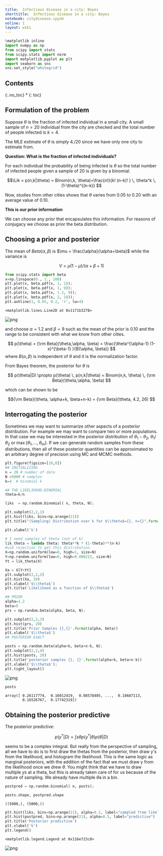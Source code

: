 ```yaml
---
title:  Infectious disease in a city: Bayes
shorttitle:  Infectious disease in a city: Bayes
notebook: citydisease.ipynb
noline: 1
layout: wiki
---
```




```python
%matplotlib inline
import numpy as np
from scipy import stats
from scipy.stats import norm
import matplotlib.pyplot as plt
import seaborn as sns
sns.set_style("whitegrid")
```


## Contents
{:.no_toc}
* 
{: toc}

## Formulation of the problem

Suppose $\theta$ is the fraction of infected individual in a small city. 
A small sample of $n=20$ individual from the city are checked and 
the total number of people infected is $k=4$. 

The MLE estimate of $\theta$ is simply 4./20 since we have only  one city to estimate from.

**Question: What is the fraction of infected individuals?**

For each individual the probability of being infected is $\theta$ so the total 
number of infected people given a sample of 20 is given 
by a binomial. 

$$\Lik = p(n,k|\theta) = Binom(n,k, \theta)=\frac{n!}{k! (n-k)! } \, \theta^k \, (1-\theta)^{(n-k)} $$

Now, studies from other cities shows that $\theta$ varies from 0.05 to 0.20 with an average value  of 0.10. 

**This is our prior information**

We can choose any prior that encapsulates 
this information. For reasons of conjugacy we 
choose as prior the beta distribution.

## Choosing a prior and posterior

The  mean of $Beta(\alpha, \beta)$ is  $\mu = \frac{\alpha}{\alpha+\beta}$ while the variance is 

$$V=\mu (1- \mu)/(\alpha + \beta + 1)$$



```python
from scipy.stats import beta
x=np.linspace(0., 1., 100)
plt.plot(x, beta.pdf(x, 1, 1));
plt.plot(x, beta.pdf(x, 1, 9));
plt.plot(x, beta.pdf(x, 1.2, 9));
plt.plot(x, beta.pdf(x, 2, 18));
plt.axhline(1, 0.05, 0.2, 'r', lw=4)
```





    <matplotlib.lines.Line2D at 0x1171b3278>




![png](citydisease_files/citydisease_5_1.png)


and choose $\alpha=1.2$ and $\beta=9$
such as the mean of the prior is 0.10 and the range to be consistent with
what we know from other cities.

$$ p(\theta) = {\rm Beta}(\theta,\alpha, \beta) = \frac{\theta^{\alpha-1} (1-x)^{\beta-1} }{B(\alpha, \beta)} $$
where $B(\alpha, \beta)$ is independent of $\theta$ and it is the normalization factor.

From Bayes theorem, the posterior for $\theta$ is 

$$ p(\theta|D) \propto  p(\theta) \, p(n,k|\theta)  =  Binom(n,k, \theta) \,  {\rm Beta}(\theta,\alpha, \beta)  $$

which can be shown to be 

$${\rm Beta}(\theta, \alpha+k, \beta+n-k) =  {\rm Beta}(\theta, 4.2, 26) $$

## Interrogating the posterior

Sometimes we may want to summarize other aspects of a posterior distribution. For example 
we may want to compare two or more populations. In that case we may be interested in the posterior 
distribution of $\theta_1 - \theta_2$, $\theta_1/\theta_2$ or $\max\{\theta_1,\ldots, \theta_m\}$. If we can 
generate random samples from these distributions, then all of these posterior quantities can be 
approximated to an arbitrary degree of precision using MC and MCMC methods. 



```python
plt.figure(figsize=[10,8])
## INITIALIZING
n = 20 # number of data
N =5000 # samples
k=4  # binomial k

## THE LIKELIHOOD:BINOMIAL 
theta=k/n

liks  = np.random.binomial( n, theta, N);

plt.subplot(2,2,1)
plt.hist(liks, bins=np.arange(21))
plt.title("(Sampling) Distribution over k for $\\theta$={}, n={}".format(theta, n))

plt.xlabel('k')

# I need samples of theta (not of k)
lik_theta = lambda theta: theta**k * (1-theta)**(n-k)
#use rejection to get this distribution 
X=np.random.uniform(low=0, high=1, size=N)
Y=np.random.uniform(low=0, high=0.000213, size=N)
Yt = lik_theta(X) 

Xa = X[Y<Yt]
plt.subplot(2,2,2)
plt.hist(Xa, 20)
plt.xlabel('$\\theta$')
plt.title('Likelihood as a function of $\\theta$')

## PRIOR
alpha=1.2
beta=9
prs = np.random.beta(alpha, beta, N);

plt.subplot(2,2,3)
plt.hist(prs, 20)
plt.title('Prior Samples {},{}'.format(alpha, beta))
plt.xlabel('$\\theta$')
## POSTERIOR EXACT

posts = np.random.beta(alpha+k, beta+n-k, N);
plt.subplot(2,2,4) 
plt.hist(posts, 20)
plt.title('posterior samples {}, {}'.format(alpha+k, beta+n-k))
plt.xlabel('$\\theta$');
plt.tight_layout()
```



![png](citydisease_files/citydisease_9_0.png)




```python
posts
```





    array([ 0.26117774,  0.16012419,  0.08578405, ...,  0.18687113,
            0.16526767,  0.17742319])



## Obtaining the posterior predictive

The posterior predictive:

$$p(y^{*} \vert D) = \int s\theta p(y^{*} \vert \theta) p(\theta \vert D)$$

seems to be a complex integral. But really from the perspective of sampling, all we have to do is to first draw the thetas from the posterior, then draw y's from the likelihood, and histogram the likelihood. This is the same logic as marginal posteriors, with the addition of the fact that we must draw  y from the likelihood once we drew $\theta$. You might think that we have to draw multiple $y$s at a theta, but this is already taken care of for us because of the nature of sampling. We already have multiple $\theta$a in a bin.



```python
postpred = np.random.binomial( n, posts);
```




```python
posts.shape, postpred.shape
```





    ((5000,), (5000,))





```python
plt.hist(liks, bins=np.arange(21), alpha=0.2, label="sampled from likelihood")
plt.hist(postpred, bins=np.arange(21), alpha=0.5, label="predictive")
plt.title('Posterior predictive')
plt.xlabel('k')
plt.legend()
```





    <matplotlib.legend.Legend at 0x116e723c8>




![png](citydisease_files/citydisease_14_1.png)




```python

```

